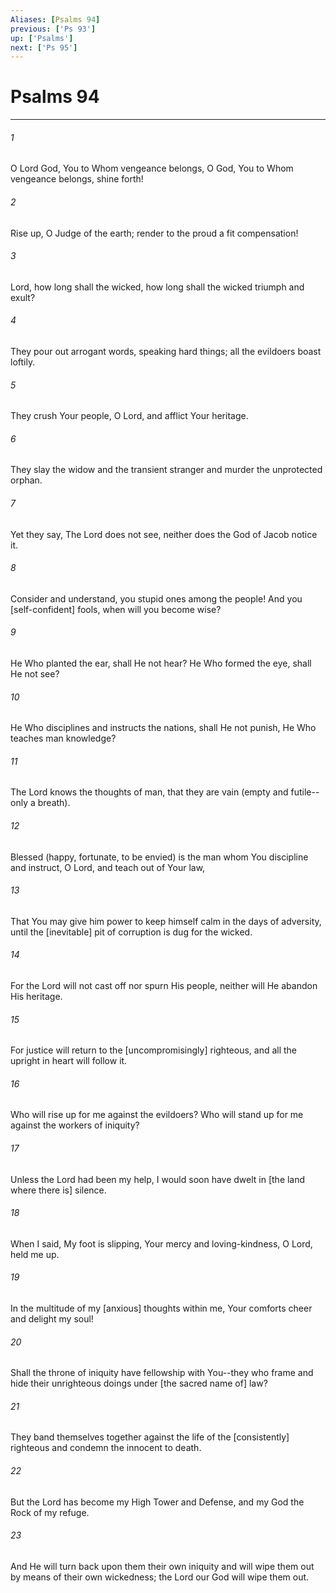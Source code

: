 ```yaml
---
Aliases: [Psalms 94]
previous: ['Ps 93']
up: ['Psalms']
next: ['Ps 95']
---
```

# Psalms 94

***














###### 1 






O Lord God, You to Whom vengeance belongs, O God, You to Whom vengeance belongs, shine forth! 













###### 2 






Rise up, O Judge of the earth; render to the proud a fit compensation! 













###### 3 






Lord, how long shall the wicked, how long shall the wicked triumph and exult? 













###### 4 






They pour out arrogant words, speaking hard things; all the evildoers boast loftily. 













###### 5 






They crush Your people, O Lord, and afflict Your heritage. 













###### 6 






They slay the widow and the transient stranger and murder the unprotected orphan. 













###### 7 






Yet they say, The Lord does not see, neither does the God of Jacob notice it. 













###### 8 






Consider and understand, you stupid ones among the people! And you [self-confident] fools, when will you become wise? 













###### 9 






He Who planted the ear, shall He not hear? He Who formed the eye, shall He not see? 













###### 10 






He Who disciplines and instructs the nations, shall He not punish, He Who teaches man knowledge? 













###### 11 






The Lord knows the thoughts of man, that they are vain (empty and futile--only a breath). 













###### 12 






Blessed (happy, fortunate, to be envied) is the man whom You discipline and instruct, O Lord, and teach out of Your law, 













###### 13 






That You may give him power to keep himself calm in the days of adversity, until the [inevitable] pit of corruption is dug for the wicked. 













###### 14 






For the Lord will not cast off nor spurn His people, neither will He abandon His heritage. 













###### 15 






For justice will return to the [uncompromisingly] righteous, and all the upright in heart will follow it. 













###### 16 






Who will rise up for me against the evildoers? Who will stand up for me against the workers of iniquity? 













###### 17 






Unless the Lord had been my help, I would soon have dwelt in [the land where there is] silence. 













###### 18 






When I said, My foot is slipping, Your mercy and loving-kindness, O Lord, held me up. 













###### 19 






In the multitude of my [anxious] thoughts within me, Your comforts cheer and delight my soul! 













###### 20 






Shall the throne of iniquity have fellowship with You--they who frame and hide their unrighteous doings under [the sacred name of] law? 













###### 21 






They band themselves together against the life of the [consistently] righteous and condemn the innocent to death. 













###### 22 






But the Lord has become my High Tower and Defense, and my God the Rock of my refuge. 













###### 23 






And He will turn back upon them their own iniquity and will wipe them out by means of their own wickedness; the Lord our God will wipe them out.
